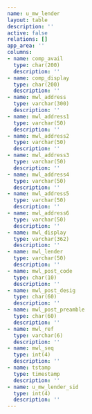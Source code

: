 ```yaml
---
name: u_mw_lender
layout: table
description: ''
active: false
relations: []
app_area: ''
columns:
- name: comp_avail
  type: char(200)
  description: ''
- name: comp_display
  type: char(200)
  description: ''
- name: mwl_address
  type: varchar(300)
  description: ''
- name: mwl_address1
  type: varchar(50)
  description: ''
- name: mwl_address2
  type: varchar(50)
  description: ''
- name: mwl_address3
  type: varchar(50)
  description: ''
- name: mwl_address4
  type: varchar(50)
  description: ''
- name: mwl_address5
  type: varchar(50)
  description: ''
- name: mwl_address6
  type: varchar(50)
  description: ''
- name: mwl_display
  type: varchar(362)
  description: ''
- name: mwl_lender
  type: varchar(50)
  description: ''
- name: mwl_post_code
  type: char(10)
  description: ''
- name: mwl_post_desig
  type: char(60)
  description: ''
- name: mwl_post_preamble
  type: char(60)
  description: ''
- name: mwl_ref
  type: varchar(6)
  description: ''
- name: mwl_seq
  type: int(4)
  description: ''
- name: tstamp
  type: timestamp
  description: ''
- name: u_mw_lender_sid
  type: int(4)
  description: ''
---
```



